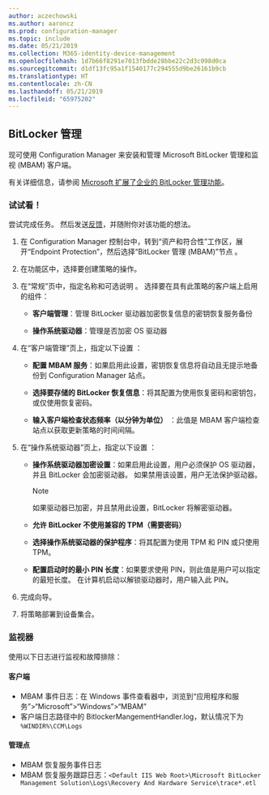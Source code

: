 ```yaml
---
author: aczechowski
ms.author: aaroncz
ms.prod: configuration-manager
ms.topic: include
ms.date: 05/21/2019
ms.collection: M365-identity-device-management
ms.openlocfilehash: 1d7b66f8291e7013fbdde28bbe22c2d3c098d0ca
ms.sourcegitcommit: d1df13fc95a1f1540177c294555d9be26161b9cb
ms.translationtype: HT
ms.contentlocale: zh-CN
ms.lasthandoff: 05/21/2019
ms.locfileid: "65975202"
---
```

## <a name="bkmk_bitlocker"></a> BitLocker 管理

<!--3601034-->

现可使用 Configuration Manager 来安装和管理 Microsoft BitLocker 管理和监视 (MBAM) 客户端。

有关详细信息，请参阅 [Microsoft 扩展了企业的 BitLocker 管理功能](https://techcommunity.microsoft.com/t5/Enterprise-Mobility-Security/Microsoft-expands-BitLocker-management-capabilities-for-the/ba-p/544329)。

### <a name="try-it-out"></a>试试看！

尝试完成任务。 然后发送[反馈](/sccm/core/understand/find-help#product-feedback)，并随附你对该功能的想法。

1. 在 Configuration Manager 控制台中，转到“资产和符合性”工作区，展开“Endpoint Protection”，然后选择“BitLocker 管理 (MBAM)”节点    。

1. 在功能区中，选择要创建策略的操作。  

1. 在“常规”页中，指定名称和可选说明  。 选择要在具有此策略的客户端上启用的组件：  

    - **客户端管理**：管理 BitLocker 驱动器加密恢复信息的密钥恢复服务备份  

    - **操作系统驱动器**：管理是否加密 OS 驱动器

1. 在“客户端管理”页上，指定以下设置  ：

    - **配置 MBAM 服务**：如果启用此设置，密钥恢复信息将自动且无提示地备份到 Configuration Manager 站点。  

    - **选择要存储的 BitLocker 恢复信息**：将其配置为使用恢复密码和密钥包，或仅使用恢复密码。

    - **输入客户端检查状态频率（以分钟为单位）** ：此值是 MBAM 客户端检查站点以获取更新策略的时间间隔。

1. 在“操作系统驱动器”页上，指定以下设置  ：  

    - **操作系统驱动器加密设置**：如果启用此设置，用户必须保护 OS 驱动器，并且 BitLocker 会加密驱动器。 如果禁用该设置，用户无法保护驱动器。  

        > [!Note]  
        > 如果驱动器已加密，并且禁用此设置，BitLocker 将解密驱动器。  

    - **允许 BitLocker 不使用兼容的 TPM（需要密码）**

    - **选择操作系统驱动器的保护程序**：将其配置为使用 TPM 和 PIN 或只使用 TPM。

    - **配置启动时的最小 PIN 长度**：如果要求使用 PIN，则此值是用户可以指定的最短长度。 在计算机启动以解锁驱动器时，用户输入此 PIN。

1. 完成向导。

1. 将策略部署到设备集合。

### <a name="monitor"></a>监视器

使用以下日志进行监视和故障排除：

#### <a name="client"></a>客户端

- MBAM 事件日志：在 Windows 事件查看器中，浏览到“应用程序和服务”>“Microsoft”>“Windows”>“MBAM”
- 客户端日志路径中的 BitlockerMangementHandler.log，默认情况下为 `%WINDIR%\CCM\Logs` 

#### <a name="management-point"></a>管理点

- MBAM 恢复服务事件日志
- MBAM 恢复服务跟踪日志：`<Default IIS Web Root>\Microsoft BitLocker Management Solution\Logs\Recovery And Hardware Service\trace*.etl`
